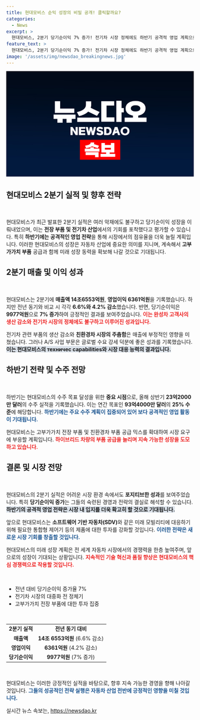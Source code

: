 ```yaml
---
title: 현대모비스 순익 성장의 비밀 공개! 클릭할까요?
categories:
  - News
excerpt: >
  현대모비스, 2분기 당기순이익 7% 증가! 전기차 시장 정체에도 하반기 공격적 영업 계획으로 글로벌 수주 23억 달러 기록. 고부가가치 부품 중심으로 미래 성장 동력 확보에 나선다.
feature_text: >
  현대모비스, 2분기 당기순이익 7% 증가! 전기차 시장 정체에도 하반기 공격적 영업 계획으로 글로벌 수주 23억 달러 기록. 고부가가치 부품 중심으로 미래 성장 동력 확보에 나선다.
image: '/assets/img/newsdao_breakingnews.jpg'
---
```


<p><img src="/assets/img/newsdao_breakingnews.jpg" alt="koreaapp 속보" /></p>

<h2 data-ke-size="size26">현대모비스 2분기 실적 및 향후 전략</h2>

<p data-ke-size="size16">&nbsp;</p>

<p>현대모비스가 최근 발표한 2분기 실적은 여러 악재에도 불구하고 당기순이익 성장을 이뤄내었으며, 이는 <strong>전장 부품 및 전기차 산업</strong>에서의 기회를 포착했다고 평가할 수 있습니다. 특히 <strong>하반기에는 공격적인 영업 전략</strong>을 통해 시장에서의 점유율을 더욱 늘릴 계획입니다. 이러한 현대모비스의 성장은 자동차 산업에 중요한 의미를 지니며, 계속해서 <strong>고부가가치 부품</strong> 공급과 함께 미래 성장 동력을 확보해 나갈 것으로 기대됩니다.</p>

<h2 data-ke-size="size26">2분기 매출 및 이익 성과</h2>

<p data-ke-size="size16">&nbsp;</p>

<p>현대모비스는 2분기에 <strong>매출액 14조6553억원</strong>, <strong>영업이익 6361억원</strong>을 기록했습니다. 하지만 전년 동기와 비교 시 각각 <strong>6.6%와 4.2% 감소</strong>했습니다. 반면, 당기순이익은 <strong>9977억원</strong>으로 <strong>7% 증가</strong>하여 긍정적인 결과를 보여주었습니다. <b><span style="color: #ee2323;">이는 완성차 고객사의 생산 감소와 전기차 시장의 정체에도 불구하고 이루어진 성과입니다.</span></b></p>

<p>전기차 관련 부품의 생산 감소와 <strong>친환경차 시장의 주춤함</strong>은 매출에 부정적인 영향을 미쳤습니다. 그러나 A/S 사업 부문은 글로벌 수요 강세 덕분에 좋은 성과를 기록했습니다. <b><span style="background-color: #21538527;">이는 현대모비스의 техничес capabilities와 시장 대응 능력의 결과입니다.</span></b> </p>

<h2 data-ke-size="size26">하반기 전략 및 수주 전망</h2>

<p data-ke-size="size16">&nbsp;</p>

<p>하반기는 현대모비스의 수주 목표 달성을 위한 <strong>중요 시점</strong>으로, 올해 상반기 <strong>23억2000만 달러</strong>의 수주 실적을 기록했습니다. 이는 연간 목표인 <strong>93억4000만 달러</strong>의 <strong>25% 수준</strong>에 해당합니다. <b><span style="color: #1a5490;">하반기에는 주요 수주 계획이 집중되어 있어 보다 공격적인 영업 활동이 기대됩니다.</span></b></p>

<p>현대모비스는 고부가가치 전장 부품 및 친환경차 부품 공급 믹스를 확대하여 시장 요구에 부응할 계획입니다. <b><span style="color: #ee2323;">하이브리드 차량의 부품 공급을 늘리며 지속 가능한 성장을 도모하고 있습니다.</span></b> </p>

<h2 data-ke-size="size26">결론 및 시장 전망</h2>

<p data-ke-size="size16">&nbsp;</p>

<p>현대모비스의 2분기 실적은 어려운 시장 환경 속에서도 <strong>포지티브한 성과</strong>를 보여주었습니다. 특히 <strong>당기순이익 증가</strong>는 그들의 숙련된 경영과 전략의 결실로 해석할 수 있습니다. <b><span style="background-color: #21538527;">하반기의 공격적 영업 전략은 시장 내 입지를 더욱 확고히 할 것으로 기대됩니다.</span></b></p>

<p>앞으로 현대모비스는 <strong>소프트웨어 기반 자동차(SDV)</strong>와 같은 미래 모빌리티에 대응하기 위해 필요한 통합형 제어기 등의 제품에 대한 투자를 강화할 것입니다. <b><span style="color: #1a5490;">이러한 전략은 새로운 시장 기회를 창출할 것입니다.</span></b> </p>

<p>현대모비스의 미래 성장 계획은 전 세계 자동차 시장에서의 경쟁력을 한층 높여주며, 앞으로의 성장이 기대되는 상황입니다. <b><span style="color: #ee2323;">지속적인 기술 혁신과 품질 향상은 현대모비스의 핵심 경쟁력으로 작용할 것입니다.</span></b> </p>

<p data-ke-size="size16">&nbsp;</p> 

<ul>
<li>전년 대비 당기순이익 증가율 7%</li>
<li>전기차 시장의 대중화 전 정체기</li>
<li>고부가가치 전장 부품에 대한 투자 집중</li>
</ul>

<p data-ke-size="size16">&nbsp;</p> 

<table style="width: 100%; border-collapse: collapse;">
<tr>
<td style="text-align: center; height: 17px;"><b>2분기 실적</b></td>
<td style="text-align: center; height: 17px;"><b>전년 동기 대비</b></td>
</tr>
<tr>
<td style="text-align: center; height: 17px;"><b>매출액</b></td>
<td style="text-align: center; height: 17px;"><b>14조 6553억원</b> (6.6% 감소)</td>
</tr>
<tr>
<td style="text-align: center; height: 17px;"><b>영업이익</b></td>
<td style="text-align: center; height: 17px;"><b>6361억원</b> (4.2% 감소)</td>
</tr>
<tr>
<td style="text-align: center; height: 17px;"><b>당기순이익</b></td>
<td style="text-align: center; height: 17px;"><b>9977억원</b> (7% 증가)</td>
</tr>
</table>

<p data-ke-size="size16">&nbsp;</p> 

<p>현대모비스는 이러한 긍정적인 실적을 바탕으로, 향후 지속 가능한 경영을 향해 나아갈 것입니다. <b><span style="color: #1a5490;">그들의 성공적인 전략 실행은 자동차 산업 전반에 긍정적인 영향을 미칠 것입니다.</span></b></p>
실시간 뉴스 속보는, <a href="https://newsdao.kr" rel="dofollow">https://newsdao.kr</a>


